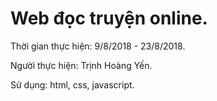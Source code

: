 <h1>Web đọc truyện online.</h1>
<p>Thời gian thực hiện: 9/8/2018 - 23/8/2018.</p>
<p>Người thực hiện: Trịnh Hoàng Yến. </p>
<p>Sử dụng: html, css, javascript. </p>

